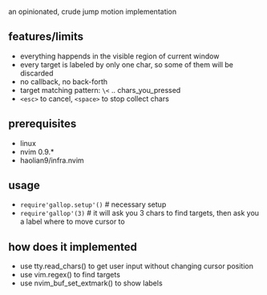 an opinionated, crude jump motion implementation

## features/limits
* everything happends in the visible region of current window
* every target is labeled by only one char, so some of them will be discarded
* no callback, no back-forth
* target matching pattern: `\<` .. chars_you_pressed
* `<esc>` to cancel, `<space>` to stop collect chars

## prerequisites
* linux
* nvim 0.9.*
* haolian9/infra.nvim

## usage
* `require'gallop.setup'()` # necessary setup
* `require'gallop'(3)` # it will ask you 3 chars to find targets, then ask you a label where to move cursor to

## how does it implemented
* use tty.read_chars() to get user input without changing cursor position
* use vim.regex() to find targets
* use nvim_buf_set_extmark() to show labels
